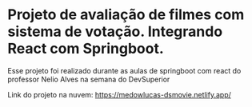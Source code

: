 # Projeto de avaliação de filmes com sistema de votação. Integrando React com Springboot.
Esse projeto foi realizado durante as aulas de springboot com react do professor Nelio Alves na semana do DevSuperior

Link do projeto na nuvem: https://medowlucas-dsmovie.netlify.app/
